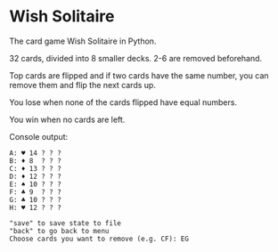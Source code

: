 # Wish Solitaire
The card game Wish Solitaire in Python.

32 cards, divided into 8 smaller decks. 2-6 are removed beforehand.

Top cards are flipped and if two cards have the same number, you can remove them and flip the next cards up.

You lose when none of the cards flipped have equal numbers.

You win when no cards are left.

Console output:
```
A: ♥ 14 ? ? ? 
B: ♦ 8  ? ? ? 
C: ♦ 13 ? ? ? 
D: ♦ 12 ? ? ? 
E: ♠ 10 ? ? ? 
F: ♣ 9  ? ? ? 
G: ♣ 10 ? ? ? 
H: ♥ 12 ? ? ? 

"save" to save state to file
"back" to go back to menu
Choose cards you want to remove (e.g. CF): EG
```

